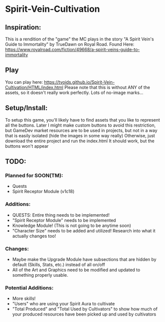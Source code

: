 # Spirit-Vein-Cultivation
## Inspiration:
This is a rendition of the "game" the MC plays in the story "A Spirit Vein's Guide to Immortality" by TrueDawn on Royal Road.  Found Here: https://www.royalroad.com/fiction/49668/a-spirit-veins-guide-to-immortality

## Play
You can play here: https://tvoids.github.io/Spirit-Vein-Cultivation/HTML/index.html
Please note that this is without ANY of the assets, so it doesn't really work perfectly.  Lots of no-image marks...

## Setup/Install:
To setup this game, you'll likely have to find assets that you like to represent all the buttons.  Later I might make custom buttons to avoid this restriction, but GameDev market resources are to be used in projects, but not in a way that is easily isolated (hide the images in some way really)
Otherwise, just download the entire project and run the index.html
It should work, but the buttons won't appear

## TODO:
### Planned for SOON(TM):
- Quests
- Spirit Receptor Module (v1c18)


### Additions:
- QUESTS: Entire thing needs to be implemented!
- "Spirit Receptor Module" needs to be implemented
- Knowledge Module! (This is not going to be anytime soon)
- "Character Size" needs to be added and utilized!  Research into what it actually changes too!

### Changes: 
- Maybe make the Upgrade Module have subsections that are hidden by default (Skills, Stats, etc.) instead of all on/off
- All of the Art and Graphics need to be modified and updated to something properly usable.

### Potential Additions:
- More skills!
- "Users" who are using your Spirit Aura to cultivate
- "Total Produced" and "Total Used by Cultivators" to show how much of your produced resources have been picked up and used by cultivators
